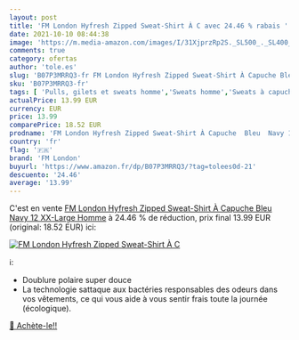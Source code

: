 ```yaml
---
layout: post
title: 'FM London Hyfresh Zipped Sweat-Shirt À C avec 24.46 % rabais '
date: 2021-10-10 08:44:38
image: 'https://m.media-amazon.com/images/I/31XjprzRp2S._SL500_._SL400_.jpg'
comments: true
category: ofertas
author: 'tole.es'
slug: 'B07P3MRRQ3-fr FM London Hyfresh Zipped Sweat-Shirt À Capuche Bleu Navy...'
sku: 'B07P3MRRQ3-fr'
tags: [ 'Pulls, gilets et sweats homme','Sweats homme','Sweats à capuche homme','Vêtements','Vêtements homme','fm london', ]
actualPrice: 13.99 EUR
currency: EUR
price: 13.99
comparePrice: 18.52 EUR
prodname: 'FM London Hyfresh Zipped Sweat-Shirt À Capuche  Bleu  Navy 12   XX-Large Homme'
country: 'fr'
flag: '🇫🇷'
brand: 'FM London'
buyurl: 'https://www.amazon.fr/dp/B07P3MRRQ3/?tag=tolees0d-21'
descuento: '24.46'
average: '13.99'
---
```


C'est en vente [FM London Hyfresh Zipped Sweat-Shirt À Capuche  Bleu  Navy 12   XX-Large Homme](https://www.amazon.fr/dp/B07P3MRRQ3/?tag=tolees0d-21)  à  24.46 % de réduction, prix final  13.99 EUR (original: 18.52 EUR) ici:

[![FM London Hyfresh Zipped Sweat-Shirt À C](https://m.media-amazon.com/images/I/31XjprzRp2S._SL500_._SL400_.jpg)](https://www.amazon.fr/dp/B07P3MRRQ3/?tag=tolees0d-21)

ℹ️:

- Doublure polaire super douce
- La technologie sattaque aux bactéries responsables des odeurs dans vos vêtements, ce qui vous aide à vous sentir frais toute la journée (écologique).

[🛒 Achète-le!!](https://www.amazon.fr/dp/B07P3MRRQ3/?tag=tolees0d-21)

